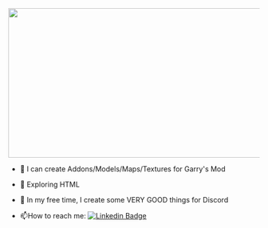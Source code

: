 
<div align="center">
  <img src="https://media.discordapp.net/attachments/474894433498824715/959145774434902026/banner.gif" width="600" height="300"/>
</div>




-  💛 I can create Addons/Models/Maps/Textures for Garry's Mod

- :green_heart: Exploring HTML

- :purple_heart: In my free time, I create some VERY GOOD things for Discord

- :mailbox:How to reach me: [![Linkedin Badge](https://img.shields.io/badge/-kakbar-blue?style=flat&logo=Linkedin&logoColor=white)](your-linkedin-url)
